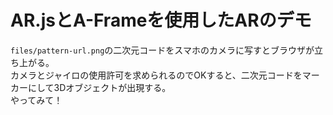 # AR.jsとA-Frameを使用したARのデモ
`files/pattern-url.png`の二次元コードをスマホのカメラに写すとブラウザが立ち上がる。  
カメラとジャイロの使用許可を求められるのでOKすると、二次元コードをマーカーにして3Dオブジェクトが出現する。   
やってみて！